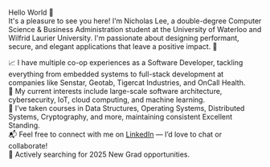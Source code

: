 Hello World 👋  
It's a pleasure to see you here! I’m Nicholas Lee, a double-degree Computer Science & Business Administration student at the University of Waterloo and Wilfrid Laurier University. I'm passionate about designing performant, secure, and elegant applications that leave a positive impact. 🌆

📈 I have multiple co-op experiences as a Software Developer, tackling everything from embedded systems to full-stack development at companies like Senstar, Geotab, Tigercat Industries, and OnCall Health.  
👾 My current interests include large-scale software architecture, cybersecurity, IoT, cloud computing, and machine learning.  
🏫 I’ve taken courses in Data Structures, Operating Systems, Distributed Systems, Cryptography, and more, maintaining consistent Excellent Standing.  
📬 Feel free to connect with me on [LinkedIn](http://www.linkedin.com/in/nick-lee-pi31415) — I’d love to chat or collaborate!  
🚀 Actively searching for 2025 New Grad opportunities.  
